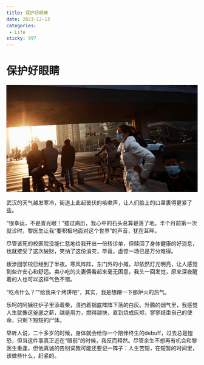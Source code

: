 ```yaml
---
title: 保护好眼睛
date: 2023-12-13
categories:
 - Life
sticky: 997
---
```



# 保护好眼睛

![mmexport1708252365937](./assets/night.png)

武汉的天气越发寒冷，街道上此起彼伏的咳嗽声，让人们脸上的口罩裹得更紧了些。

 “很幸运，不是青光眼！”接过病历，我心中的石头总算是落了地。半个月前第一次就诊时，黎医生让我“要积极地面对这个世界”的声音，犹在耳畔。

尽管该死的校医院没能仁慈地给我开出一份转诊单，但赎回了身体健康的好消息，也就接受了这次破财，笑纳了这份消灾，毕竟，虚惊一场已是万分难得。 

跋涉回学校已经到了半夜。寒风阵阵，东门外的小摊，却依然灯光明亮，让人感觉到些许安心和舒适。卖小吃的夫妻俩看起来毫无困意，我头一回发觉，原来深夜醒着的人也可以这样气色不错。

“吃点什么？”“给我来个烤饼吧”，其实，我是想蹭一下那炉火的热气。 

乐呵的阿姨往炉子里添着柴，清扫着锅底阵阵下落的白灰。升腾的烟气里，我感觉人生就像这釜底之薪，越是用力，燃得越快，直到烧成灰烬，寥寥结束自己的使命，只剩下短短的尸体。 

早听人说，二十多岁的时候，身体就会给你一个陪伴终生的debuff，过去总是惶恐，但当这件事真正近在“眼前”的时候，我反而释然。尽管余生不想再有机会和黎医生重逢，但他真诚的告别词我可能还要记一阵子：人生苦短，在短暂的时间里，该做些什么，赶紧的。

